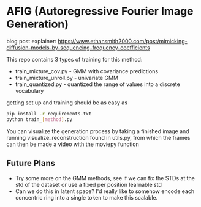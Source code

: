 # AFIG (Autoregressive Fourier Image Generation)

blog post explainer: https://www.ethansmith2000.com/post/mimicking-diffusion-models-by-sequencing-frequency-coefficients

This repo contains 3 types of training for this method:
- train_mixture_cov.py - GMM with covariance predictions
- train_mixture_unroll.py - univariate GMM
- train_quantized.py - quantized the range of values into a discrete vocabulary

getting set up and training should be as easy as
```bash
pip install -r requirements.txt
python train_[method].py
```

You can visualize the generation process by taking a finished image and running visualize_reconstruction found in utils.py, from which the frames can then be made a video with the moviepy function



## Future Plans
- Try some more on the GMM methods, see if we can fix the STDs at the std of the dataset or use a fixed per position learnable std
- Can we do this in latent space? I'd really like to somehow encode each concentric ring into a single token to make this scalable.
